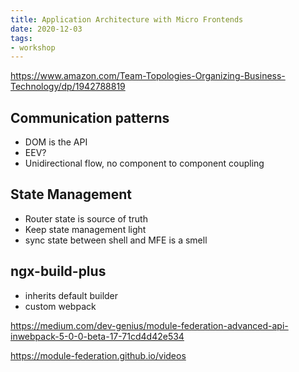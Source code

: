 ```yaml
---
title: Application Architecture with Micro Frontends
date: 2020-12-03
tags:
- workshop
---
```


https://www.amazon.com/Team-Topologies-Organizing-Business-Technology/dp/1942788819 

## Communication patterns

- DOM is the API
- EEV?
- Unidirectional flow, no component to component coupling

## State Management

- Router state is source of truth
- Keep state management light
- sync state between shell and MFE is a smell

## ngx-build-plus

- inherits default builder
- custom webpack

https://medium.com/dev-genius/module-federation-advanced-api-inwebpack-5-0-0-beta-17-71cd4d42e534

https://module-federation.github.io/videos